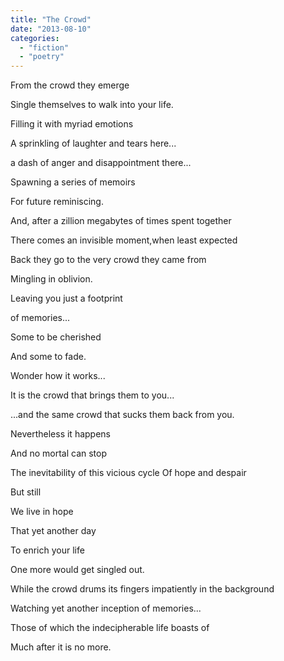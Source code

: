 ```yaml
---
title: "The Crowd"
date: "2013-08-10"
categories: 
  - "fiction"
  - "poetry"
---
```


From the crowd they emerge

Single themselves to walk into your life.

Filling it with myriad emotions

A sprinkling of laughter and tears here...

a dash of anger and disappointment there...

Spawning a series of memoirs

For future reminiscing.

And, after a zillion megabytes of times spent together

There comes an invisible moment,when least expected

Back they go to the very crowd they came from

Mingling in oblivion.

Leaving you just a footprint

of memories...

Some to be cherished

And some to fade.

Wonder how it works...

It is the crowd that brings them to you...

...and the same crowd that sucks them back from you.

Nevertheless it happens

And no mortal can stop

The inevitability of this vicious cycle Of hope and despair

But still

We live in hope

That yet another day

To enrich your life

One more would get singled out.

While the crowd drums its fingers impatiently in the background

Watching yet another inception of memories...

Those of which the indecipherable life boasts of

Much after it is no more.
